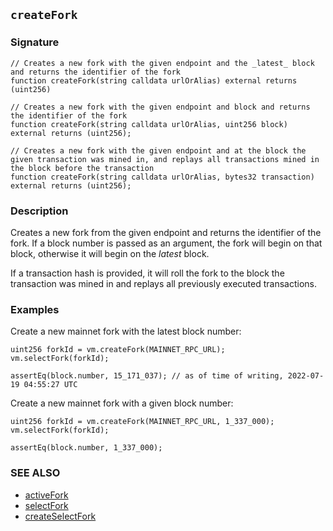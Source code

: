 ## `createFork`

### Signature

```solidity
// Creates a new fork with the given endpoint and the _latest_ block and returns the identifier of the fork
function createFork(string calldata urlOrAlias) external returns (uint256)
```

```solidity
// Creates a new fork with the given endpoint and block and returns the identifier of the fork
function createFork(string calldata urlOrAlias, uint256 block) external returns (uint256);
```

```solidity
// Creates a new fork with the given endpoint and at the block the given transaction was mined in, and replays all transactions mined in the block before the transaction
function createFork(string calldata urlOrAlias, bytes32 transaction) external returns (uint256);
```

### Description

Creates a new fork from the given endpoint and returns the identifier of the fork. If a block number is passed as an argument, the fork will begin on that block, otherwise it will begin on the _latest_ block.

If a transaction hash is provided, it will roll the fork to the block the transaction was mined in and replays all previously executed transactions.

### Examples

Create a new mainnet fork with the latest block number:

```solidity
uint256 forkId = vm.createFork(MAINNET_RPC_URL);
vm.selectFork(forkId);

assertEq(block.number, 15_171_037); // as of time of writing, 2022-07-19 04:55:27 UTC
```

Create a new mainnet fork with a given block number:

```solidity
uint256 forkId = vm.createFork(MAINNET_RPC_URL, 1_337_000);
vm.selectFork(forkId);

assertEq(block.number, 1_337_000);
```

### SEE ALSO

- [activeFork](./active-fork.md)
- [selectFork](./select-fork.md)
- [createSelectFork](./create-select-fork.md)
